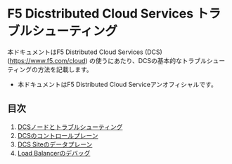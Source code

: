 # F5 Dicstributed Cloud Services トラブルシューティング

本ドキュメントはF5 Distributed Cloud Services (DCS) (<https://www.f5.com/cloud>) の使うにあたり、DCSの基本的なトラブルシューティングの方法を記載します。

* 本ドキュメントはF5 Distributed Cloud Serviceアンオフィシャルです。

## 目次

1. [DCSノードとトラブルシューティング](./docs/1_dcs-node.md)
1. [DCSのコントロールプレーン](./docs/2_dcs-controlplane.md)
1. [DCS Siteのデータプレーン](/docs/3_dcs-ce-dataplane.md)
1. [Load Balancerのデバッグ](./docs/4_lb-debug.md)